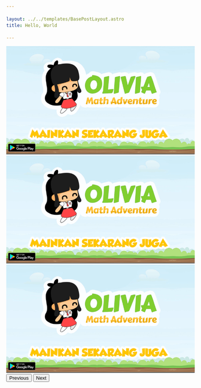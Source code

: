 ```yaml
---

layout: ../../templates/BasePostLayout.astro
title: Hello, World

---
```


<div class="w-75 mx-auto">
    <div id="carouselExampleControls" class="carousel carousel-dark slide" data-bs-ride="carousel">
        <div class="carousel-inner">
            <div class="carousel-item active">
            <img src="/assets/mathadventure.png" class="d-block w-100" alt="...">
            </div>
            <div class="carousel-item">
            <img src="/assets/mathadventure.png" class="d-block w-100" alt="...">
            </div>
            <div class="carousel-item">
            <img src="/assets/mathadventure.png" class="d-block w-100" alt="...">
            </div>
        </div>
        <button class="carousel-control-prev" type="button" data-bs-target="#carouselExampleControls" data-bs-slide="prev">
            <span class="carousel-control-prev-icon" aria-hidden="true"></span>
            <span class="visually-hidden">Previous</span>
        </button>
        <button class="carousel-control-next" type="button" data-bs-target="#carouselExampleControls" data-bs-slide="next">
            <span class="carousel-control-next-icon" aria-hidden="true"></span>
            <span class="visually-hidden">Next</span>
        </button>
    </div>
</div>